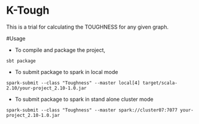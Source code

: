 K-Tough
=======
This is a trial for calculating the TOUGHNESS for any given graph.

#Usage 
* To compile and package the project,
```
sbt package
```

* To submit package to spark in local mode
```
spark-submit --class "Toughness" --master local[4] target/scala-2.10/your-project_2.10-1.0.jar
```
* To submit package to spark in stand alone cluster mode
```
spark-submit --class "Toughness" --master spark://cluster07:7077 your-project_2.10-1.0.jar
```
